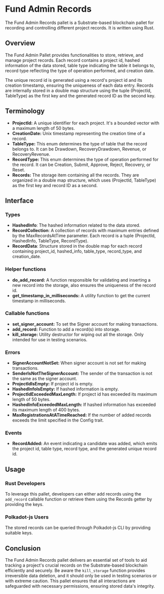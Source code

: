 # Fund Admin Records

The Fund Admin Records pallet is a Substrate-based blockchain pallet for recording and controlling different project records. It is written using Rust.

## Overview 

The Fund Admin Pallet provides functionalities to store, retrieve, and manage project records. Each record contains a project id, hashed information of the data stored, table type indicating the table it belongs to, record type reflecting the type of operation performed, and creation date.

The unique record id is generated using a record's project id and its creation timestamp, ensuring the uniqueness of each data entry. Records are internally stored in a double map structure using the tuple (ProjectId, TableType) as the first key and the generated record ID as the second key.

## Terminology

- **ProjectId:** A unique identifier for each project. It's a bounded vector with a maximum length of 50 bytes.
- **CreationDate:** Unix timestamp representing the creation time of a record.
- **TableType:** This enum determines the type of table that the record belongs to. It can be Drawdown, RecoveryDrawdown, Revenue, or RecoveryRevenue.
- **RecordType:** This enum determines the type of operation performed for the record. It can be Creation, Submit, Approve, Reject, Recovery, or Reset.
- **Records:** The storage item containing all the records. They are organized in a double map structure, which uses (ProjectId, TableType) as the first key and record ID as a second.

## Interface

### Types
- **HashedInfo**: The hashed information related to the data stored.
- **RecordCollection<T>**: A collection of records with maximum entries defined by the MaxRecordsAtTime parameter. Each record is a tuple (ProjectId, HashedInfo, TableType, RecordType).
- **RecordData**: Structure stored in the double map for each record containing project_id, hashed_info, table_type, record_type, and creation_date.

### Helper functions
- **do_add_record:** A function responsible for validating and inserting a new record into the storage, also ensures the uniqueness of the record id.
- **get_timestamp_in_milliseconds:** A utility function to get the current timestamp in milliseconds.

### Callable functions
- **set_signer_account:** To set the Signer account for making transactions.
- **add_record:** Function to add a record(s) into storage.
- **kill_storage:** Utility destructor for wiping out all the storage. Only intended for use in testing scenarios.

### Errors
- **SignerAccountNotSet:** When signer account is not set for making transactions.
- **SenderIsNotTheSignerAccount:** The sender of the transaction is not the same as the signer account.
- **ProjectIdIsEmpty:** If project id is empty.
- **HashedInfoIsEmpty:** If hashed information is empty.
- **ProjectIdExceededMaxLength:** If project id has exceeded its maximum length of 50 bytes.
- **HashedInfoExceededMaxLength:** If hashed information has exceeded its maximum length of 400 bytes.
- **MaxRegistrationsAtATimeReached:** If the number of added records exceeds the limit specified in the Config trait.

### Events
- **RecordAdded:** An event indicating a candidate was added, which emits the project id, table type, record type, and the generated unique record id.

## Usage

### Rust Developers
To leverage this pallet, developers can either add records using the `add_record` callable function or retrieve them using the Records getter by providing the keys.

### Polkadot-js Users
The stored records can be queried through Polkadot-js CLI by providing suitable keys.

## Conclusion

The Fund Admin Records pallet delivers an essential set of tools to aid tracking a project's crucial records on the Substrate-based blockchain efficiently and securely. Be aware the `kill_storage` function provides irreversible data deletion, and it should only be used in testing scenarios or with extreme caution. This pallet ensures that all interactions are safeguarded with necessary permissions, ensuring stored data's integrity.